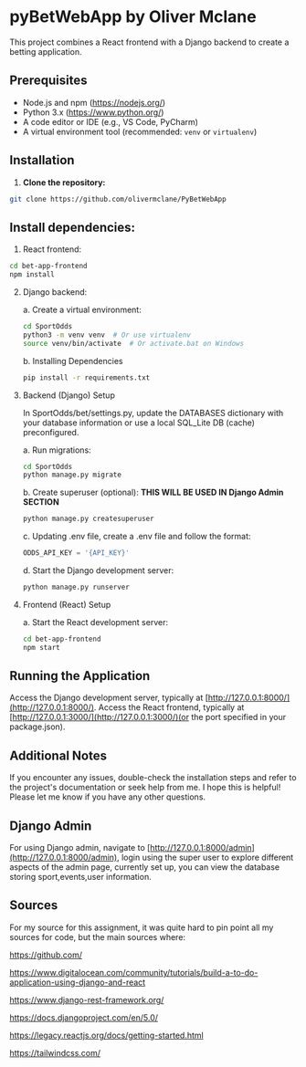 # pyBetWebApp by Oliver Mclane

This project combines a React frontend with a Django backend to create a betting application.

## Prerequisites

- Node.js and npm (https://nodejs.org/)
- Python 3.x (https://www.python.org/)
- A code editor or IDE (e.g., VS Code, PyCharm)
- A virtual environment tool (recommended: `venv` or `virtualenv`)

## Installation

1. **Clone the repository:**

```bash
git clone https://github.com/olivermclane/PyBetWebApp
```

## Install dependencies:

1. React frontend:

```bash
cd bet-app-frontend
npm install
```

2. Django backend:

   a. Create a virtual environment:
   
   ```bash
   cd SportOdds
   python3 -m venv venv  # Or use virtualenv
   source venv/bin/activate  # Or activate.bat on Windows
   ``` 
   b. Installing Dependencies
   ```bash
   pip install -r requirements.txt
   ```
3. Backend (Django) Setup

   In SportOdds/bet/settings.py, update the DATABASES dictionary with your database information or use a local SQL_Lite DB (cache) preconfigured.

     a. Run migrations:
     
      ```bash
     cd SportOdds
     python manage.py migrate
     ```
     
     b. Create superuser (optional): **THIS WILL BE USED IN Django Admin SECTION**
     ```bash
     python manage.py createsuperuser
     ```
    
     
     c. Updating .env file, create a .env file and follow the format:
     ```python
     ODDS_API_KEY = '{API_KEY}'
     ```
     
     d. Start the Django development server:
     
     ```bash
     python manage.py runserver
     ```

4. Frontend (React) Setup
 
   a. Start the React development server:
   
   ```Bash
   cd bet-app-frontend
   npm start
   ```

## Running the Application
Access the Django development server, typically at [http://127.0.0.1:8000/](http://127.0.0.1:8000/).
Access the React frontend, typically at [http://127.0.0.1:3000/](http://127.0.0.1:3000/)(or the port specified in your package.json).

## Additional Notes
If you encounter any issues, double-check the installation steps and refer to the project's documentation or seek help from me.
I hope this is helpful! Please let me know if you have any other questions.

## Django Admin
For using Django admin, navigate to [http://127.0.0.1:8000/admin](http://127.0.0.1:8000/admin), login using the super user to explore different aspects of the admin page, currently set up, you can view the database storing sport,events,user information. 

## Sources

For my source for this assignment, it was quite hard to pin point all my sources for code, but the main sources where:

https://github.com/

https://www.digitalocean.com/community/tutorials/build-a-to-do-application-using-django-and-react

https://www.django-rest-framework.org/

https://docs.djangoproject.com/en/5.0/

https://legacy.reactjs.org/docs/getting-started.html

https://tailwindcss.com/
